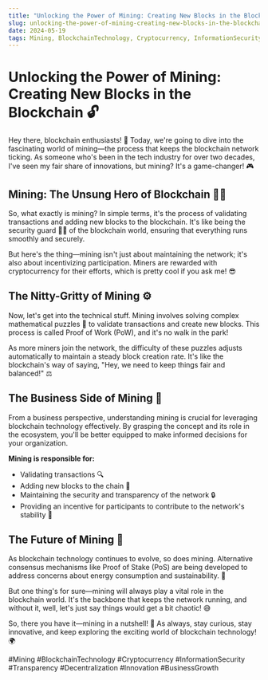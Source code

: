```yaml
---
title: "Unlocking the Power of Mining: Creating New Blocks in the Blockchain"
slug: unlocking-the-power-of-mining-creating-new-blocks-in-the-blockchain
date: 2024-05-19
tags: Mining, BlockchainTechnology, Cryptocurrency, InformationSecurity, Transparency, Decentralization, Innovation, BusinessGrowth
---
```


# Unlocking the Power of Mining: Creating New Blocks in the Blockchain 🔓

Hey there, blockchain enthusiasts! 🙌 Today, we're going to dive into the fascinating world of mining—the process that keeps the blockchain network ticking. As someone who's been in the tech industry for over two decades, I've seen my fair share of innovations, but mining? It's a game-changer! 🎮

## Mining: The Unsung Hero of Blockchain 🦸‍♂️

So, what exactly is mining? In simple terms, it's the process of validating transactions and adding new blocks to the blockchain. It's like being the security guard 👮‍♂️ of the blockchain world, ensuring that everything runs smoothly and securely.

But here's the thing—mining isn't just about maintaining the network; it's also about incentivizing participation. Miners are rewarded with cryptocurrency for their efforts, which is pretty cool if you ask me! 😎

## The Nitty-Gritty of Mining ⚙️

Now, let's get into the technical stuff. Mining involves solving complex mathematical puzzles 🧩 to validate transactions and create new blocks. This process is called Proof of Work (PoW), and it's no walk in the park! 

As more miners join the network, the difficulty of these puzzles adjusts automatically to maintain a steady block creation rate. It's like the blockchain's way of saying, "Hey, we need to keep things fair and balanced!" ⚖️

## The Business Side of Mining 💼

From a business perspective, understanding mining is crucial for leveraging blockchain technology effectively. By grasping the concept and its role in the ecosystem, you'll be better equipped to make informed decisions for your organization. 

**Mining is responsible for:**
- Validating transactions 🔍
- Adding new blocks to the chain 🧱
- Maintaining the security and transparency of the network 🔒
- Providing an incentive for participants to contribute to the network's stability 💸

## The Future of Mining 🔮

As blockchain technology continues to evolve, so does mining. Alternative consensus mechanisms like Proof of Stake (PoS) are being developed to address concerns about energy consumption and sustainability. 🌿

But one thing's for sure—mining will always play a vital role in the blockchain world. It's the backbone that keeps the network running, and without it, well, let's just say things would get a bit chaotic! 😅

So, there you have it—mining in a nutshell! 🥜 As always, stay curious, stay innovative, and keep exploring the exciting world of blockchain technology! 🌍

#Mining #BlockchainTechnology #Cryptocurrency #InformationSecurity #Transparency #Decentralization #Innovation #BusinessGrowth